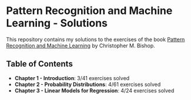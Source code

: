 # Pattern Recognition and Machine Learning - Solutions

This repository contains my solutions to the exercises of the book [Pattern Recognition and Machine Learning](https://www.microsoft.com/en-us/research/people/cmbishop/#!prml-book) by Christopher M. Bishop.

## Table of Contents

- **Chapter 1 - Introduction**: 3/41 exercises solved
- **Chapter 2 - Probability Distributions**: 4/61 exercises solved
- **Chapter 3 - Linear Models for Regression**: 4/24 exercises solved